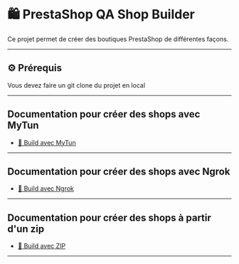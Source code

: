 # 🛍️ PrestaShop QA Shop Builder

Ce projet permet de créer des boutiques PrestaShop de différentes façons.

---

## ⚙️ Prérequis

Vous devez faire un git clone du projet en local 

---

## Documentation pour créer des shops avec MyTun

- [🔗 Build avec MyTun](./build-Shop_with_MyTun/README.md)

---

## Documentation pour créer des shops avec Ngrok

- [🔗 Build avec Ngrok](./build-Shop_with_Ngrok/README.md)

---

## Documentation pour créer des shops à partir d'un zip

- [🔗 Build avec ZIP](./build-Shop_with_ZIP/README.md)

---
